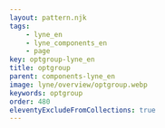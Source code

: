 ```yaml
---
layout: pattern.njk
tags: 
    - lyne_en
    - lyne_components_en
    - page
key: optgroup-lyne_en
title: optgroup
parent: components-lyne_en
image: lyne/overview/optgroup.webp
keywords: optgroup
order: 480
eleventyExcludeFromCollections: true
---
```

